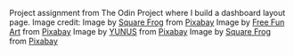 Project assignment from The Odin Project where I build a dashboard layout page.
Image credit:
Image by <a href="https://pixabay.com/users/squarefrog-9690118/?utm_source=link-attribution&utm_medium=referral&utm_campaign=image&utm_content=7551681">Square Frog</a> from <a href="https://pixabay.com//?utm_source=link-attribution&utm_medium=referral&utm_campaign=image&utm_content=7551681">Pixabay</a>
Image by <a href="https://pixabay.com/users/freefunart-8472313/?utm_source=link-attribution&utm_medium=referral&utm_campaign=image&utm_content=7477592">Free Fun Art</a> from <a href="https://pixabay.com//?utm_source=link-attribution&utm_medium=referral&utm_campaign=image&utm_content=7477592">Pixabay</a>
Image by <a href="https://pixabay.com/users/layezali-18881631/?utm_source=link-attribution&utm_medium=referral&utm_campaign=image&utm_content=6005191">YUNUS</a> from <a href="https://pixabay.com//?utm_source=link-attribution&utm_medium=referral&utm_campaign=image&utm_content=6005191">Pixabay</a>
Image by <a href="https://pixabay.com/users/squarefrog-9690118/?utm_source=link-attribution&utm_medium=referral&utm_campaign=image&utm_content=7520264">Square Frog</a> from <a href="https://pixabay.com//?utm_source=link-attribution&utm_medium=referral&utm_campaign=image&utm_content=7520264">Pixabay</a>